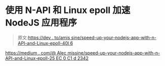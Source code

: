 # 使用 N-API 和 Linux epoll 加速 NodeJS 应用程序

> 原文:[https://dev . to/amis sine/speed-up-your-nodejs-app-with-n-API-and-Linux-epoll-40l 6](https://dev.to/amissine/speed-up-your-nodejs-app-with-n-api-and-linux-epoll-40l6)

[https://medium . com/@ Alec missine/speed-up-your-nodejs-app-with-n-API-and-Linux-epoll-25 EC 0 C1 d 2342](https://medium.com/@alecmissine/speed-up-your-nodejs-app-with-n-api-and-linux-epoll-25ec0c1d2342)